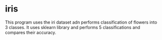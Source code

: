 # iris
This program uses the iri dataset adn performs classification of flowers into 3 classes. It uses sklearn library and performs 5 classifications and compares their accuracy.

